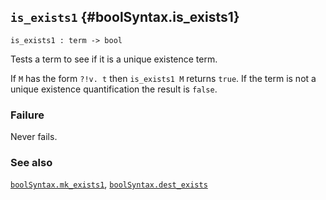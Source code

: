 ## `is_exists1` {#boolSyntax.is_exists1}


```
is_exists1 : term -> bool
```



Tests a term to see if it is a unique existence term.


If `M` has the form `?!v. t` then `is_exists1 M` returns `true`.
If the term is not a unique existence quantification the result is `false`.

### Failure

Never fails.

### See also

[`boolSyntax.mk_exists1`](#boolSyntax.mk_exists1), [`boolSyntax.dest_exists`](#boolSyntax.dest_exists)

